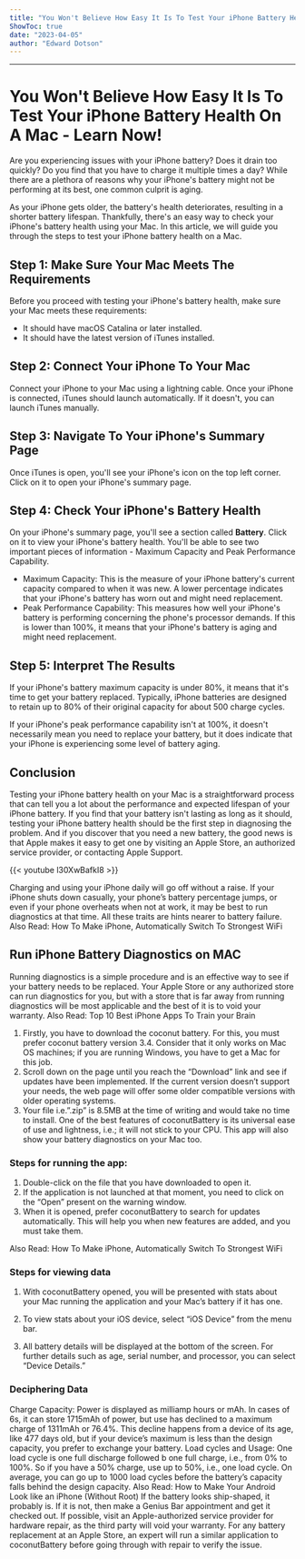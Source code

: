 ```yaml
---
title: "You Won't Believe How Easy It Is To Test Your iPhone Battery Health On A Mac - Learn Now!"
ShowToc: true 
date: "2023-04-05"
author: "Edward Dotson"
---
```

*****
# You Won't Believe How Easy It Is To Test Your iPhone Battery Health On A Mac - Learn Now!

Are you experiencing issues with your iPhone battery? Does it drain too quickly? Do you find that you have to charge it multiple times a day? While there are a plethora of reasons why your iPhone's battery might not be performing at its best, one common culprit is aging.

As your iPhone gets older, the battery's health deteriorates, resulting in a shorter battery lifespan. Thankfully, there's an easy way to check your iPhone's battery health using your Mac. In this article, we will guide you through the steps to test your iPhone battery health on a Mac.

## Step 1: Make Sure Your Mac Meets The Requirements

Before you proceed with testing your iPhone's battery health, make sure your Mac meets these requirements:

- It should have macOS Catalina or later installed.
- It should have the latest version of iTunes installed.

## Step 2: Connect Your iPhone To Your Mac

Connect your iPhone to your Mac using a lightning cable. Once your iPhone is connected, iTunes should launch automatically. If it doesn't, you can launch iTunes manually.

## Step 3: Navigate To Your iPhone's Summary Page

Once iTunes is open, you'll see your iPhone's icon on the top left corner. Click on it to open your iPhone's summary page.

## Step 4: Check Your iPhone's Battery Health

On your iPhone's summary page, you'll see a section called **Battery**. Click on it to view your iPhone's battery health. You'll be able to see two important pieces of information - Maximum Capacity and Peak Performance Capability.

- Maximum Capacity: This is the measure of your iPhone battery's current capacity compared to when it was new. A lower percentage indicates that your iPhone's battery has worn out and might need replacement.
- Peak Performance Capability: This measures how well your iPhone's battery is performing concerning the phone's processor demands. If this is lower than 100%, it means that your iPhone's battery is aging and might need replacement.

## Step 5: Interpret The Results

If your iPhone's battery maximum capacity is under 80%, it means that it's time to get your battery replaced. Typically, iPhone batteries are designed to retain up to 80% of their original capacity for about 500 charge cycles.

If your iPhone's peak performance capability isn't at 100%, it doesn't necessarily mean you need to replace your battery, but it does indicate that your iPhone is experiencing some level of battery aging.

## Conclusion

Testing your iPhone battery health on your Mac is a straightforward process that can tell you a lot about the performance and expected lifespan of your iPhone battery. If you find that your battery isn't lasting as long as it should, testing your iPhone battery health should be the first step in diagnosing the problem. And if you discover that you need a new battery, the good news is that Apple makes it easy to get one by visiting an Apple Store, an authorized service provider, or contacting Apple Support.

{{< youtube l30XwBafkI8 >}} 



Charging and using your iPhone daily will go off without a raise. If your iPhone shuts down casually, your phone’s battery percentage jumps, or even if your phone overheats when not at work, it may be best to run diagnostics at that time. All these traits are hints nearer to battery failure.
Also Read: How To Make iPhone, Automatically Switch To Strongest WiFi

 
## Run iPhone Battery Diagnostics on MAC


Running diagnostics is a simple procedure and is an effective way to see if your battery needs to be replaced. Your Apple Store or any authorized store can run diagnostics for you, but with a store that is far away from running diagnostics will be most applicable and the best of it is to void your warranty.
Also Read: Top 10 Best iPhone Apps To Train your Brain
1. Firstly, you have to download the coconut battery. For this, you must prefer coconut battery version 3.4. Consider that it only works on Mac OS machines; if you are running Windows, you have to get a Mac for this job.
2. Scroll down on the page until you reach the “Download” link and see if updates have been implemented. If the current version doesn’t support your needs, the web page will offer some older compatible versions with older operating systems.
3. Your file i.e.”.zip” is 8.5MB at the time of writing and would take no time to install. One of the best features of coconutBattery is its universal ease of use and lightness, i.e.; it will not stick to your CPU. This app will also show your battery diagnostics on your Mac too.

 
### Steps for running the app:


1. Double-click on the file that you have downloaded to open it.
2. If the application is not launched at that moment, you need to click on the “Open” present on the warning window.
3. When it is opened, prefer coconutBattery to search for updates automatically. This will help you when new features are added, and you must take them.

Also Read: How To Make iPhone, Automatically Switch To Strongest WiFi

 
### Steps for viewing data


1. With coconutBattery opened, you will be presented with stats about your Mac running the application and your Mac’s battery if it has one.

2. To view stats about your iOS device, select “iOS Device” from the menu bar.

3. All battery details will be displayed at the bottom of the screen. For further details such as age, serial number, and processor, you can select “Device Details.”


 
### Deciphering Data


Charge Capacity: Power is displayed as milliamp hours or mAh. In cases of 6s, it can store 1715mAh of power, but use has declined to a maximum charge of 1311mAh or 76.4%. This decline happens from a device of its age, like 477 days old, but if your device’s maximum is less than the design capacity, you prefer to exchange your battery.
Load cycles and Usage: One load cycle is one full discharge followed b one full charge, i.e., from 0% to 100%. So if you have a 50% charge, use up to 50%, i.e., one load cycle. On average, you can go up to 1000 load cycles before the battery’s capacity falls behind the design capacity.
Also Read: How to Make Your Android Look like an iPhone (Without Root)
If the battery looks ship-shaped, it probably is. If it is not, then make a Genius Bar appointment and get it checked out. If possible, visit an Apple-authorized service provider for hardware repair, as the third party will void your warranty. For any battery replacement at an Apple Store, an expert will run a similar application to coconutBattery before going through with repair to verify the issue.





